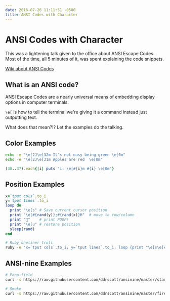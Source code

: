 ```yaml
---
date: 2016-07-26 11:11:51 -0500
title: ANSI Codes with Character
---
```

# ANSI Codes with Character
This was a lightening talk given to the office about ANSI Escape Codes. Most of
the time, all 5 minutes of it, was spent explaining the code snippets.

<!-- more -->

[Wiki about ANSI Codes](https://en.wikipedia.org/wiki/ANSI_escape_code)

## What is an ANSI code?

ANSI Escape Codes are a nearly universal means of embedding display options in
computer terminals.

`\e[` is how to tell the terminal we're giving it a command instead just
outputting text. 

What does that mean?!? Let the examples do the talking.

## Color Examples

```bash
echo -e "\e[2J\e[32m It's not easy being green \e[0m"
echo -e "\e[2J\e[31m Apples are red  \e[0m"
```

```ruby
(30..37).each{|i| puts "i: \e[#{i}m #{i} \e[0m"}
```

## Position Examples

```ruby
x=`tput cols`.to_i
y=`tput lines`.to_i
loop do
  print "\e[s" # Save current cursor position
  print "\e[#{rand(y)};#{rand(x)}H"  # move to row/column
  print "💩"    # print POOP!
  print "\e[u" # restore position
  sleep(rand)
end
```

```bash
# Ruby oneliner troll
ruby -e 'x=`tput cols`.to_i; y=`tput lines`.to_i; loop {print "\e[s\e[#{rand(y)};#{rand(x)}H💩\e[u"; sleep(rand)}'
```


## ANSI-nine Examples
```bash
# Poop-field
curl -s https://raw.githubusercontent.com/ddrscott/ansinine/master/stars | ruby

# Smoke
curl -s https://raw.githubusercontent.com/ddrscott/ansinine/master/fire.rb | ruby
```
